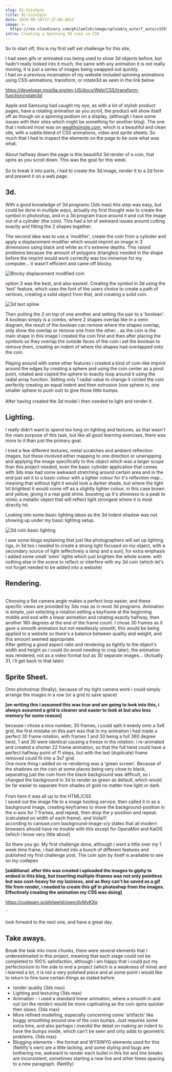 ```yaml
---
slug: 01-CoinSpin
title: 01-CoinSpin
date: 2020-08-10T17:37:06.861Z
image: >-
  https://res.cloudinary.com/philwelsh/image/upload/q_auto/f_auto/v1597166284/projects/coinspin/spincoin_aiv4rw.gif
intro: Creating a Spinning 3d coin in CSS
---
```

So to start off, this is my first self set challenge for this site,

I had seen gifs or animated css being used to show 3d objects before, but hadn't really looked into it much, the same with any animation it is not really moving, it is just a series of images being swapped out quickly.\
I had on a previous incarnation of my website included spinning animations using CSS-animations, transform, or rotate3d as seen in the link below

<https://developer.mozilla.org/en-US/docs/Web/CSS/transform-function/rotate3d>

Apple and Samsung had caught my eye, as with a lot of stylish product pages, have a rotating animation as you scroll, the product will show itself off as though on a spinning podium on a display, (although i have some issues with their sites which might be something for another blog). The one that i noticed most was on [wealthsimple.com](https://www.wealthsimple.com), which is a beautiful and clean site, with a subtle blend of CSS animations, video and sprite sheets. So much that I had to inspect the elements on the page to be sure what was what.\
\
About halfway down the page is this beautiful 3d render of a coin, that spins as you scroll down. This was the goal for this week.\
\
So to break it into parts, i had to create the 3d image, render it to a 2d form and present it on a web page.

## 3d.

With a good knowledge of 3d programs (3ds max) this step was easy, but could be done in mutliple ways, actually my first thought was to create the symbol in photoshop, and in a 3d program trace around it and cut the image out of a cylinder (the coin). This had a lot of awkward issues around cutting exactly and fitting the 2 shapes together.

The second idea was to use a 'modifier', create the coin from a cylinder and apply a displacement modifier which would imprint an image in 3 dimensions using black and white as it's extreme depths. This raised problems because the amount of polygons (triangles) needed in the shape before the imprint would work correctly was too immense for my computer... it wasn't efficient and came off blocky.

![Blocky displacement modified coin](assets/coinspin-wip-2.jpg "Blocky displacement modified coin")

option 3 was the best, and also easiest. Creating the symbol in 3d using the 'text' feature, which uses the font of the users choice to create a path of vertices, creating a solid object from that, and creating a solid coin. 

![3d text spline](assets/coinspin-wip-1.jpg "3d text spline")

Then putting the 2 on top of one another and setting the pair to a 'boolean'. A boolean simply is a combo, where 2 shapes overlap like in a venn diagram, the result of the boolean can remove where the shapes overlap, only show the overlap or remove one from the other... as the coin is the main shape in this image I created the coin first and then after placing the symbols so they overlap the outside faces of the coin i set the boolean to remove them, creating an indent of where the shapes had overlapped onto the coin.\
\
Playing around with some other features i created a kind of coin-like imprint around the edges by creating a sphere and using the coin center as a pivot point, rotated and copied the sphere to exactly loop around it using the radial array function. Setting only 1 radial value to change it circled the coin perfectly creating an equal indent and then extrusion (one sphere in, one smaller sphere to push out) to give those little bumps.\
\
After having created the 3d model i then needed to light and render it. 

## Lighting.

I really didn't want to spend too long on lighting and textures, as that wasn't the main purpose of this task, but like all good learning exercises, there was more to it than just the primary goal.

I tried a few different textures, metal scratches and ambient reflection images, but these involved either mapping to one direction or unwrapping and applying the image specifically to this object which was a larger scope than this project needed, even the basic cylinder application that comes with 3ds max had some awkward stretching around certain area and in the end just set it to a basic colour with a lighter colour for it's reflection map... meaning that without light it would look a darker shade, but where the light hit brightest it would come off as a slightly lighter colour, in this case brown and yellow, giving it a real gold shine. boosting up it's shininess to a peak to mimic a metallic object that will reflect light strongest where it is most directly hit.

Looking into some basic lighting ideas as the 3d indent shadow was not showing up under my basic lighting setup.

![3d coin basic lighting](assets/coinspin-wip-3.jpg "3d coin basic lighting")

I saw some blogs explaining that just like photographers will set up lighting rigs, in 3d too i needed to create a strong light focused on my object, with a secondary source of light (effectively a lamp and a sun), for extra emphasis i added some small 'omni' lights which just brighten the whole scene. with nothing else in the scene to reflect or interfere with my 3d coin (which let's not forget needed to be added into a website)

## Rendering.

\
Choosing a flat camera angle makes a perfect loop easier, and these specific views are provided by 3ds max as in most 3d programs. Animation is simple, just selecting a rotation setting a keyframe at the beginning middle and end with a linear animation and rotating exactly halfway, then another 180 degrees at the end of the frame count. I chose 30 frames as it gave a smooth animation but not needlessly smooth, this would be being applied to a website so there's a balance between quality and weight, and this amount seemed appropriate.\
After getting a good aspect ratio and rendering as tightly to the object's width and height as i could (to avoid needing to crop later), the animation was rendered, not as a video format but as 30 separate images... (Actually 31, i'll get back to that later)

## Sprite Sheet.

Onto photoshop (finally), because of my tight camera work i could simply arrange the images in a row (or a grid to save space) 

**\[on writing this i assumed this was true and am going to look into this, i always assumed a grid is cleaner and easier to look at but also less memory for some reason]**

because i chose a nice number, 30 frames, i could split it evenly onto a 5x6 grid, the first mistake on this part was that in my animation i had made a perfect 30 frame rotation, with frames 1 and 30 being a full 360 degree twist, 1 and 30 were identical causing a freeze in the rotation. i re-animated and created a shorter 22 frame animation, so that the full twist could have a perfect halfway point of 11 steps, but with the last (duplicate) frame removed could fit into a 3x7 grid.\
One more thing i added on re-rendering was a 'green screen'. Because of the shadows on the coin at some places being very close to black, separating just the coin from the black background was difficult, so i changed the background in 3d to render as green as default, which would be far easier to separate from shades of gold no matter how light or dark.\
\
From here it was all up to the HTML/CSS\
I saved out the image file to a image hosting service, then called it in as a background image, creating keyframes to move the background-position in the x-axis for 7 frames, and repeat, then drop the y-position and repeat. (calculated on width of each frame). and Voila!!! \
according to caniuse.com background-image-x/y states that all modern browsers should have no trouble with this except for OperaMini and KaiOS (which i know very little about)

So there you go. My first challenge done, although i went a little over my 1 week time frame, i had delved into a bunch of different features and published my first challenge post. The coin spin by itself is available to see on my codepen

**\[additional: after this was created i uploaded the images to giphy to embed in this blog, but inserting multiple iframes was not only pointless but was cost-heavy for my laziness, and as they can't be saved as a gif file from render, i needed to create this gif in photoshop from the images. Effectively creating the animation my CSS was doing]**

<https://codepen.io/philwelsh/pen/dyMyKXq>

``

look forward to the next one, and have a great day.

## Take aways.

Break the task into more chunks, there were several elements that i underestimated in this project, meaning that each stage could not be completed to 100% satisfaction, although i am happy that i could put my perfectionism to the side to end a project (which is a weakness of mine) and i learned a lot, it is not a very polished piece and at some point i would like to return to fine tune certain things as stated before

* render quality (3ds max)
* Lighting and texturing (3ds max)
* Animation - i used a standard linear animation, where a smooth in and out (on the render) would be more captivating as the coin spins quicker then slows. (3ds max)
* More refined modelling, especially concerning some 'artifacts' like buggy smoothing around one of the coin bumps. Just requires some extra time, and also perhaps i overdid the detail on making an indent to have the bumps inside, which can't be seen and only adds to geometric problems. (3ds max)
* Blogging elements - the format and WYSIWYG elements used for this (Netlify's own) are a little lacking, and some styling and bugs are bothering me, awkward to render each bullet in this list and line breaks are inconsistent, sometimes starting a new line and other times spacing to a new paragraph. (Netlify)
